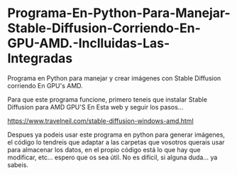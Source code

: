 # Programa-En-Python-Para-Manejar-Stable-Diffusion-Corriendo-En-GPU-AMD.-Inclluidas-Las-Integradas

Programa en Python para manejar y crear imágenes con Stable Diffusion corriendo En GPU's AMD.

Para que este programa funcione, primero teneis que instalar Stable Diffusion para AMD GPU'S En Esta web y seguir los pasos...

https://www.travelneil.com/stable-diffusion-windows-amd.html

Despues ya podeis usar este programa en python para generar imágenes, el código lo tendreis que adaptar a las carpetas que vosotros querais usar para almacenar los datos,
en el propio código está lo que hay que modificar, etc... espero que os sea útil. No es dificil, si alguna duda... ya sabeis.
